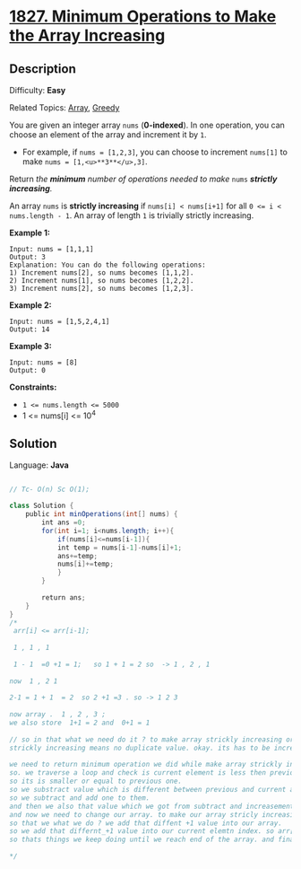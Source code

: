 # [1827\. Minimum Operations to Make the Array Increasing](https://leetcode.com/problems/minimum-operations-to-make-the-array-increasing/)

## Description

Difficulty: **Easy**  

Related Topics: [Array](https://leetcode.com/tag/array/), [Greedy](https://leetcode.com/tag/greedy/)


You are given an integer array `nums` (**0-indexed**). In one operation, you can choose an element of the array and increment it by `1`.

*   For example, if `nums = [1,2,3]`, you can choose to increment `nums[1]` to make `nums = [1,<u>**3**</u>,3]`.

Return _the **minimum** number of operations needed to make_ `nums` _**strictly** **increasing**._

An array `nums` is **strictly increasing** if `nums[i] < nums[i+1]` for all `0 <= i < nums.length - 1`. An array of length `1` is trivially strictly increasing.

**Example 1:**

```
Input: nums = [1,1,1]
Output: 3
Explanation: You can do the following operations:
1) Increment nums[2], so nums becomes [1,1,2].
2) Increment nums[1], so nums becomes [1,2,2].
3) Increment nums[2], so nums becomes [1,2,3].
```

**Example 2:**

```
Input: nums = [1,5,2,4,1]
Output: 14
```

**Example 3:**

```
Input: nums = [8]
Output: 0
```

**Constraints:**

*   `1 <= nums.length <= 5000`
*   1 <= nums[i] <= 10<sup>4</sup>


## Solution

Language: **Java**

```java

// Tc- O(n) Sc O(1);

class Solution {
    public int minOperations(int[] nums) {
        int ans =0;
        for(int i=1; i<nums.length; i++){
            if(nums[i]<=nums[i-1]){
            int temp = nums[i-1]-nums[i]+1;
            ans+=temp;
            nums[i]+=temp;
            }
        }
        
        return ans;
    }
}
/*
 arr[i] <= arr[i-1];
 
 1 , 1 , 1
 
 1 - 1  =0 +1 = 1;   so 1 + 1 = 2 so  -> 1 , 2 , 1
​
now  1 , 2 1 
​
2-1 = 1 + 1  = 2  so 2 +1 =3 . so -> 1 2 3
​
now array .  1 , 2 , 3 ;
we also store  1+1 = 2 and  0+1 = 1 
​
// so in that what we need do it ? to make array strickly increasing order ?
strickly increasing means no duplicate value. okay. its has to be increasing.
​
we need to return minimum operation we did while make array strickly increasing order.
so. we traverse a loop and check is current element is less then previous and equal also we will check. 
so its is smaller or equal to previous one. 
so we substract value which is different between previous and current and add one into that. bcz in question mention we need to add only 1. 
so we subtract and add one to them.
and then we also that value which we got from subtract and increasement by 1. we store into our result variable.
and now we need to change our array. to make our array stricly increasing order.
so that we what we do ? we add that diffent +1 value into our array. 
so we add that differnt_+1 value into our current elemtn index. so arr[i]+temp;
so thats things we keep doing until we reach end of the array. and finally we return minimum operation we did while making array strickly increasing order.
​
*/
```